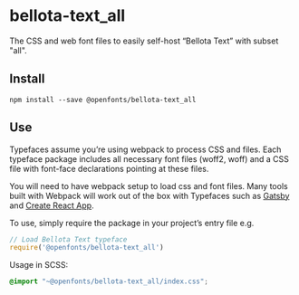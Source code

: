 
# bellota-text_all

The CSS and web font files to easily self-host “Bellota Text” with subset "all".

## Install

`npm install --save @openfonts/bellota-text_all`

## Use

Typefaces assume you’re using webpack to process CSS and files. Each typeface
package includes all necessary font files (woff2, woff) and a CSS file with
font-face declarations pointing at these files.

You will need to have webpack setup to load css and font files. Many tools built
with Webpack will work out of the box with Typefaces such as [Gatsby](https://github.com/gatsbyjs/gatsby)
and [Create React App](https://github.com/facebookincubator/create-react-app).

To use, simply require the package in your project’s entry file e.g.

```javascript
// Load Bellota Text typeface
require('@openfonts/bellota-text_all')
```

Usage in SCSS:
```scss
@import "~@openfonts/bellota-text_all/index.css";
```
